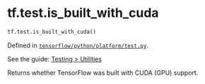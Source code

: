 <div itemscope itemtype="http://developers.google.com/ReferenceObject">
<meta itemprop="name" content="tf.test.is_built_with_cuda" />
<meta itemprop="path" content="Stable" />
</div>

# tf.test.is_built_with_cuda

``` python
tf.test.is_built_with_cuda()
```



Defined in [`tensorflow/python/platform/test.py`](https://www.tensorflow.org/code/tensorflow/python/platform/test.py).

See the guide: [Testing > Utilities](../../../../api_guides/python/test.md#Utilities)

Returns whether TensorFlow was built with CUDA (GPU) support.